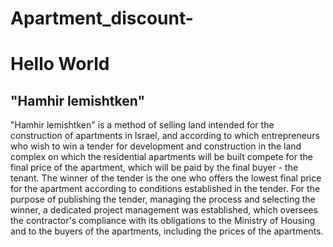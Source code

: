 # Apartment_discount-

# Hello World

## "Hamhir lemishtken"
"Hamhir lemishtken" is a method of selling land intended for the construction of apartments in Israel, and according to which entrepreneurs who wish to win a tender for development and construction in the land complex on which the residential apartments will be built compete for the final price of the apartment, which will be paid by the final buyer - the tenant. The winner of the tender is the one who offers the lowest final price for the apartment according to conditions established in the tender. For the purpose of publishing the tender, managing the process and selecting the winner, a dedicated project management was established, which oversees the contractor's compliance with its obligations to the Ministry of Housing and to the buyers of the apartments, including the prices of the apartments.

